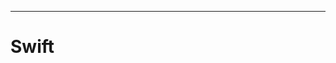 <meta name="title" content="Swift">
<meta name="subtitle" content="introduction">
<meta name="objective" content="learn the fundamentals of iOS app development with Swift">
<meta name="author" content="keshavsaharia">
<meta name="text" content="Learn the fundamentals of iOS app development with Swift and Xcode.">
<meta name="done" content="true">
<meta name="lessons" content="start">
<meta name="topic" content="cs">

---

# Swift

